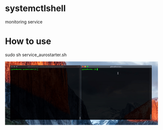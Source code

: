 systemctlshell
================

monitoring service


How to use
===============
sudo sh service_aurostarter.sh

![demo](https://github.com/agodoriru/script_hardnanozya/raw/main/systemctlshell/demo.gif)
